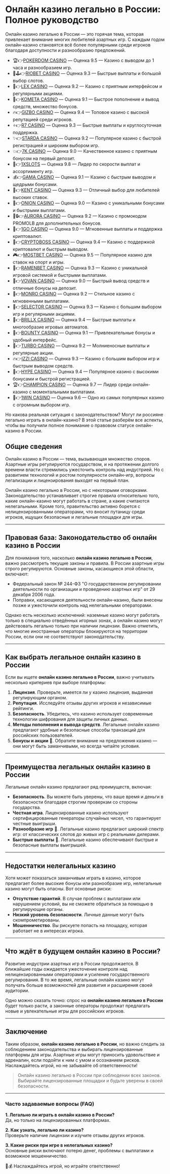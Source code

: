 # Онлайн казино легально в России: Полное руководство

Онлайн казино легально в России — это горячая тема, которая привлекает внимание многих любителей азартных игр. С каждым годом онлайн-казино становятся всё более популярными среди игроков благодаря доступности и разнообразию предложений.
- 🏆👉[POKERDOM CASINO](https://brandplay.link/Bxg7SC7H) — Оценка 9.5 — Казино с выводом до 1 часа и разнообразием игр.
- 🌟🕹️👉[RIOBET CASINO](https://brandplay.link/dtx89f2L) — Оценка 9.3 — Быстрые выплаты и большой выбор слотов.
- 🎲👉[LEX CASINO](https://brandplay.link/2HFTmBc8) — Оценка 9.2 — Казино с приятным интерфейсом и регулярными акциями.
- 🚀👉[KOMETA CASINO](https://brandplay.link/tLG15CCb) — Оценка 9.1 — Быстрое пополнение и вывод средств, множество бонусов.
- 🔥👉[GIZBO CASINO](https://gizbo-tea02.com/c8e962e89) — Оценка 9.4 — Топовое казино с высокой репутацией среди игроков.
- ⭐👉[R7 CASINO](https://brandplay.link/zPmNmTWG) — Оценка 9.3 — Быстрые выплаты и круглосуточная поддержка.
- ✨👉[STARDA CASINO](https://brandplay.link/cpFQbWKn) — Оценка 9.2 — Популярное казино с быстрой регистрацией и широким выбором игр.
- 💥👉[7K CASINO](https://brandplay.link/dd46bNgD) — Оценка 9.0 — Качественное казино с приятным бонусом на первый депозит.
- 💸👉[1XSLOTS](https://brandplay.link/R4xfxqdm) — Оценка 9.8 — Лидер по скорости выплат и ассортименту игр.
- 💰👉[GAMA CASINO](https://brandplay.link/zrZpLFTP) — Оценка 9.1 — Казино с быстрым выводом и щедрыми бонусами.
- 🎯👉[KENT CASINO](https://passage-through-deserts.com/de0514c15) — Оценка 9.3 — Отличный выбор для любителей высоких ставок.
- 🧅👉[ONION CASINO](https://obclk001-2d.top/click?offer_id=986&partner_id=10542&landing_id=1798&utm_medium=affiliate&sub_1=oncasino3) — Оценка 9.0 — Казино с уникальными бонусами и быстрыми выплатами.
- 🌌🔒👉[AURORA CASINO](https://10trafic-stat2.com/click/668546566bcc6313411604c7/6766/15114/subaccount?promocode=PROMOLB) — Оценка 9.2 — Казино с промокодом PROMOLB для дополнительных бонусов.
- 🚀👉[1GO CASINO](https://1go-ircp01.com/ce015f410) — Оценка 9.0 — Мгновенные выплаты и поддержка криптовалют.
- 🏦👉[CRYPTOBOSS CASINO](https://cryptobossc.online/d847bcfa9) — Оценка 9.4 — Казино с поддержкой криптовалют и быстрым выводом.
- 🎮👉[MOSTBET CASINO](https://ktbtis024ifqfn0mst.com/beQs) — Оценка 9.5 — Популярное казино для ставок на спорт и игры.
- 🍜👉[RAMENBET CASINO](https://get.saltyram.com/ru/registration?apkpop=0&partner=p24970p3296034p5526) — Оценка 9.3 — Казино с уникальной игровой системой и быстрыми выплатами.
- 🎰👉[VOVAN CASINO](https://vovan.site/d2375cf9b) — Оценка 9.0 — Быстрый вывод средств и отличные бонусы на депозит.
- 🎩👉[MONRO CASINO](https://mnr-ircp01.com/c3ce72a2c) — Оценка 9.2 — Стильное казино с мгновенными выплатами.
- 🎯👉[SELECTOR CASINO](https://gosel.pl/SELVK) — Оценка 9.3 — Казино с большим выбором игр и регулярными акциями.
- 💎👉[BRILLX CASINO](https://brillx.pub/BRIVK) — Оценка 9.4 — Быстрые выплаты и многообразие игровых автоматов.
- 🎁👉[BOUNTY CASINO](https://bounty-casino.de/BOVK) — Оценка 9.1 — Привлекательные бонусы и удобный интерфейс.
- 🚗👉[TURBO CASINO](https://turbo-casino.pro/TURVK) — Оценка 9.2 — Молниеносные выплаты и регулярные акции.
- 🔥👉[IZZI CASINO](https://izzi-fr03.com/ca7c8a7b7) — Оценка 9.3 — Казино с большим выбором игр и быстрым выводом средств.
- 🎉👉[HYPE CASINO](https://hypekaz.com/dc2f44ad0) — Оценка 9.4 — Популярное казино с высокими бонусами и быстрой регистрацией.
- 🏆👉[CHAMPION CASINO](https://champcasino.ink/pobeda/doa-hats?p80412p305331p112c) — Оценка 9.7 — Лидер среди онлайн-казино с моментальными выплатами.
- 🥇👉[1WIN CASINO](https://brandplay.link/6F5VqbyZ) — Оценка 9.6 — Одно из самых популярных казино с огромным выбором игр.

Но какова реальная ситуация с законодательством? Могут ли россияне легально играть в онлайн-казино? В этой статье разберём все аспекты, чтобы вы получили полное понимание о правовом статусе онлайн-казино в России.

## Общие сведения

Онлайн казино в России — тема, вызывающая множество споров. Азартные игры регулируются государством, и на протяжении долгого времени власти стремились ужесточить контроль над индустрией. Но с развитием технологий и ростом популярности онлайн-игр, вопросы легализации и лицензирования выходят на первый план.

Онлайн казино легально в России, но с некоторыми оговорками. Законодательство устанавливает строгие правила относительно того, какие онлайн-казино могут работать в стране, а какие считаются нелегальными. Кроме того, правительство активно борется с нелицензированными операторами, что вносит путаницу среди игроков, ищущих безопасные и легальные площадки для игры.

---

## Правовая база: Законодательство об онлайн казино в России

Для понимания того, насколько **онлайн казино легально в России**, важно рассмотреть текущие законы и правила. В России азартные игры строго регулируются. Основные законы, касающиеся этой области, включают:

- Федеральный закон № 244-ФЗ "О государственном регулировании деятельности по организации и проведению азартных игр" от 29 декабря 2006 года. 
- Поправки, касающиеся деятельности онлайн-казино, были внесены позже и ужесточили контроль над нелегальными операторами.

Однако есть несколько исключений: наземные казино могут работать только в специально отведённых игорных зонах, а онлайн казино могут действовать легально только при наличии лицензии. Важно отметить, что многие иностранные операторы блокируются на территории России, если они не соответствуют законодательству.

---

## Как выбрать легальное онлайн казино в России

Если вы ищете **онлайн казино легально в России**, важно учитывать несколько критериев при выборе платформы:

1. **Лицензия**. Проверьте, имеется ли у казино лицензия, выданная регулирующим органом.
2. **Репутация**. Исследуйте отзывы других игроков и независимые рейтинги.
3. **Безопасность**. Убедитесь, что казино использует современные технологии шифрования для защиты личных данных.
4. **Методы пополнения и вывода средств**. Легальные онлайн казино предлагают удобные и безопасные способы транзакций для российских пользователей.
5. **Бонусы и акции** 🎰. Обратите внимание на предложения казино — они могут быть заманчивыми, но всегда читайте условия.

---

## Преимущества легальных онлайн казино в России

Легальные онлайн казино предлагают ряд преимуществ, включая:

- **Безопасность**. Вы можете быть уверены, что ваше время и деньги в безопасности благодаря строгим проверкам со стороны государства.
- **Честная игра**. Лицензированные казино используют сертифицированные генераторы случайных чисел, что гарантирует честные выигрыши.
- **Разнообразие игр** 🎲. Легальные казино предлагают широкий спектр игр: от классических слотов до живых игр с реальными дилерами.
- **Быстрые выплаты** 💸. Легальные казино обеспечивают быстрые и безопасные выплаты выигрышей.

---

## Недостатки нелегальных казино

Хотя может показаться заманчивым играть в казино, которое предлагает более высокие бонусы или разнообразие игр, нелегальные казино могут быть опасны. Вот основные риски:

- **Отсутствие гарантий**. В случае проблем с выплатами или нарушением условий, вы не сможете обратиться за помощью в регулирующие органы.
- **Низкий уровень безопасности**. Личные данные могут быть скомпрометированы.
- **Мошенничество**. Вы рискуете попасть на площадку, которая работает не в интересах игрока.

---

## Что ждёт в будущем онлайн казино в России?

Развитие индустрии азартных игр в России продолжается. В ближайшие годы ожидается ужесточение контроля над нелицензированными операторами и усиление государственного регулирования. В то же время, легальные онлайн казино могут получать больше возможностей для развития и расширения своей аудитории.

Одно можно сказать точно: спрос на **онлайн казино легально в России** будет только расти, а законные операторы продолжат предлагать новые и увлекательные игры для российских игроков.

---

## Заключение

Таким образом, **онлайн казино легально в России**, но важно следить за соблюдением законодательства и выбирать лицензированные платформы для игры. Азартные игры могут приносить удовольствие и адреналин, если подойти к ним с умом и осознанием рисков. Наслаждайтесь игрой, но не забывайте об ответственности!

> Онлайн казино легально в России при соблюдении всех законов. Выбирайте лицензированные площадки и будьте уверены в своей безопасности.

---

### Часто задаваемые вопросы (FAQ)

**1. Легально ли играть в онлайн казино в России?**  
Да, но только на лицензированных платформах.

**2. Как узнать, легально ли казино?**  
Проверьте наличие лицензии и изучите отзывы других игроков.

**3. Какие риски при игре в нелегальных казино?**  
Основные риски включают потерю денег, проблемы с выплатами и возможное мошенничество.

🎰💰 Наслаждайтесь игрой, но играйте ответственно!
